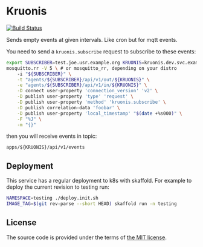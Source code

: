 # Kruonis

[![Build Status][travis-img]][travis]

[travis]:https://travis-ci.com/netology-group/kruonis?branch=master
[travis-img]:https://travis-ci.com/netology-group/kruonis.png?branch=master

Sends empty events at given intervals. Like cron but for mqtt events.

You need to send a `kruonis.subscribe` request to subscribe to these events:

```bash
export SUBSCRIBER=test.joe.usr.example.org KRUONIS=kruonis.dev.svc.example.org
mosquitto.rr -V 5 \ # or mosquitto_rr, depending on your distro
    -i "${SUBSCRIBER}" \
    -t "agents/${SUBSCRIBER}/api/v1/out/${KRUONIS}" \
    -e "agents/${SUBSCRIBER}/api/v1/in/${KRUONIS}" \
    -D connect user-property 'connection_version' 'v2' \
    -D publish user-property 'type' 'request' \
    -D publish user-property 'method' 'kruonis.subscribe' \
    -D publish correlation-data 'foobar' \
    -D publish user-property 'local_timestamp' "$(date +%s000)" \
    -F "%J" \
    -m "{}"
```

then you will receive events in topic:
```
apps/${KRUONIS}/api/v1/events
```

## Deployment

This service has a regular deployment to k8s with skaffold.
For example to deploy the current revision to testing run:

```bash
NAMESPACE=testing ./deploy.init.sh
IMAGE_TAG=$(git rev-parse --short HEAD) skaffold run -n testing
```

## License

The source code is provided under the terms of [the MIT license][license].

[license]:http://www.opensource.org/licenses/MIT
